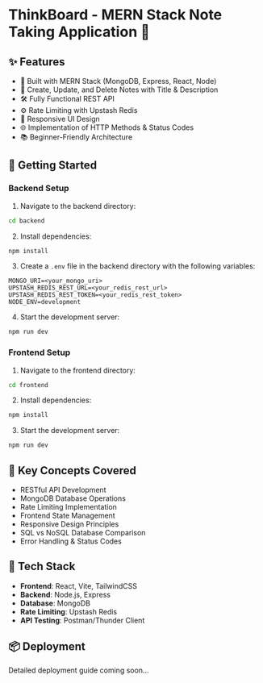 # ThinkBoard - MERN Stack Note Taking Application 📝

## ✨ Features

- 🧱 Built with MERN Stack (MongoDB, Express, React, Node)
- 📝 Create, Update, and Delete Notes with Title & Description
- 🛠️ Fully Functional REST API
- ⚙️ Rate Limiting with Upstash Redis
- 🚀 Responsive UI Design
- 🌐 Implementation of HTTP Methods & Status Codes
- 📚 Beginner-Friendly Architecture

## 🚀 Getting Started

### Backend Setup

1. Navigate to the backend directory:
```bash
cd backend
```

2. Install dependencies:
```bash
npm install
```

3. Create a `.env` file in the backend directory with the following variables:
```env
MONGO_URI=<your_mongo_uri>
UPSTASH_REDIS_REST_URL=<your_redis_rest_url>
UPSTASH_REDIS_REST_TOKEN=<your_redis_rest_token>
NODE_ENV=development
```

4. Start the development server:
```bash
npm run dev
```

### Frontend Setup

1. Navigate to the frontend directory:
```bash
cd frontend
```

2. Install dependencies:
```bash
npm install
```

3. Start the development server:
```bash
npm run dev
```

## 🌟 Key Concepts Covered

- RESTful API Development
- MongoDB Database Operations
- Rate Limiting Implementation
- Frontend State Management
- Responsive Design Principles
- SQL vs NoSQL Database Comparison
- Error Handling & Status Codes

## 🔧 Tech Stack

- **Frontend**: React, Vite, TailwindCSS
- **Backend**: Node.js, Express
- **Database**: MongoDB
- **Rate Limiting**: Upstash Redis
- **API Testing**: Postman/Thunder Client

## 📦 Deployment

Detailed deployment guide coming soon...
